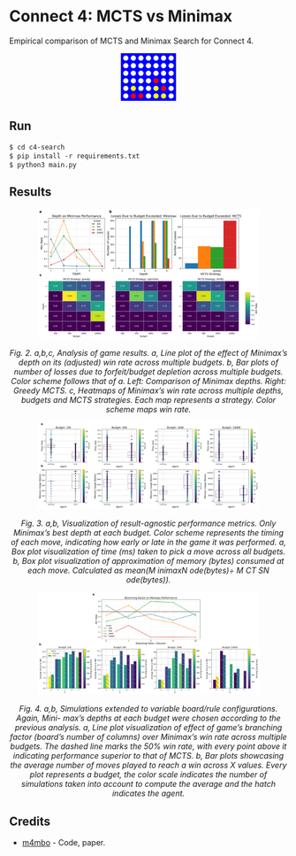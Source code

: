 # Connect 4: MCTS vs Minimax

Empirical comparison of MCTS and Minimax Search for Connect 4.

<div align="center">
  <img src="figs/feat_3a.png" width="100"/>
</div>

## Run

```
$ cd c4-search
$ pip install -r requirements.txt
$ python3 main.py
```

## Results

<div align="center">
  <img src="figs/fig_1.png" width="400"/>
  <p><em>Fig. 2. a,b,c, Analysis of game results. a, Line plot of the effect of Minimax’s depth on its (adjusted) win rate across multiple budgets. b, Bar plots of number of losses due to forfeit/budget depletion across multiple budgets. Color scheme follows that of a. Left: Comparison of Minimax depths. Right: Greedy MCTS. c, Heatmaps of Minimax’s win rate across multiple depths, budgets and MCTS strategies. Each map represents a strategy. Color scheme maps win rate.</em></p>
</div>

<div align="center">
  <img src="figs/fig_2.png" width="400"/>
  <p><em>Fig. 3. a,b, Visualization of result-agnostic performance metrics. Only Minimax’s best depth at each budget. Color scheme represents the timing of each move, indicating how early or late in the game it was performed. a, Box plot visualization of time (ms) taken to pick a move across all budgets. b, Box plot visualization of approximation of memory (bytes) consumed at each move. Calculated as mean(M inimaxN ode(bytes)÷ M CT SN ode(bytes)).</em></p>
</div>

<div align="center">
  <img src="figs/fig_4.png" width="400"/>
  <p><em>Fig. 4. a,b, Simulations extended to variable board/rule configurations. Again, Mini- max’s depths at each budget were chosen according to the previous analysis. a, Line plot visualization of effect of game’s branching factor (board’s number of columns) over Minimax’s win rate across multiple budgets. The dashed line marks the 50% win rate, with every point above it indicating performance superior to that of MCTS. b, Bar plots showcasing the average number of moves played to reach a win across X values. Every plot represents a budget, the color scale indicates the number of simulations taken into account to compute the average and the hatch indicates the agent.</em></p>
</div>

## Credits

* [m4mbo](https://github.com/m4mbo) - Code, paper.


